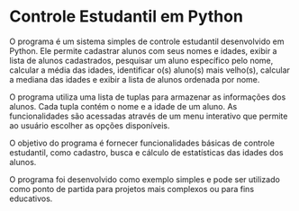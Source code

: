 # Controle Estudantil em Python
O programa é um sistema simples de controle estudantil desenvolvido em Python. Ele permite cadastrar alunos com seus nomes e idades, exibir a lista de alunos cadastrados, pesquisar um aluno específico pelo nome, calcular a média das idades, identificar o(s) aluno(s) mais velho(s), calcular a mediana das idades e exibir a lista de alunos ordenada por nome.

O programa utiliza uma lista de tuplas para armazenar as informações dos alunos. Cada tupla contém o nome e a idade de um aluno. As funcionalidades são acessadas através de um menu interativo que permite ao usuário escolher as opções disponíveis.

O objetivo do programa é fornecer funcionalidades básicas de controle estudantil, como cadastro, busca e cálculo de estatísticas das idades dos alunos.

O programa foi desenvolvido como exemplo simples e pode ser utilizado como ponto de partida para projetos mais complexos ou para fins educativos.
